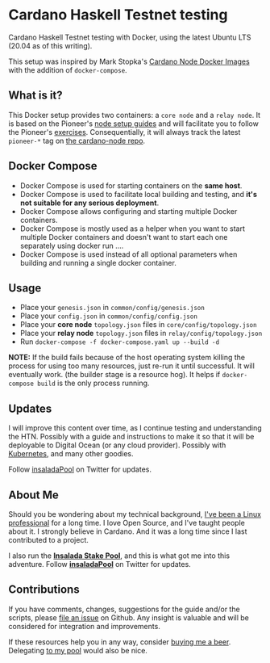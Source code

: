 # Cardano Haskell Testnet testing #

Cardano Haskell Testnet testing with Docker, using the latest Ubuntu LTS (20.04 as of this writing).

This setup was inspired by Mark Stopka's [Cardano Node Docker Images](https://github.com/2nd-Layer/docker-hub-cardano-images/) with the addition of ```docker-compose```.

## What is it? ##

This Docker setup provides two containers: a ```core node``` and a ```relay node```. It is based on the Pioneer's [node setup guides](https://github.com/input-output-hk/cardano-tutorials/tree/master/node-setup) and will facilitate you to follow the Pioneer's [exercises](https://github.com/input-output-hk/cardano-tutorials/tree/master/pioneers-testnet). Consequentially, it will always track the latest ```pioneer-*``` tag on [the cardano-node repo](https://github.com/input-output-hk/cardano-node/).

## Docker Compose ##

- Docker Compose is used for starting containers on the **same host**.
- Docker Compose is used to facilitate local building and testing, and **it's not suitable for any serious deployment**.
- Docker Compose allows configuring and starting multiple Docker containers.
- Docker Compose is mostly used as a helper when you want to start multiple Docker containers and doesn't want to start each one separately using docker run ....
- Docker Compose is used instead of all optional parameters when building and running a single docker container.

## Usage ##

- Place your ```genesis.json``` in ```common/config/genesis.json```
- Place your ```config.json``` in ```common/config/config.json```
- Place your **core node** ```topology.json``` files in ```core/config/topology.json```
- Place your **relay node** ```topology.json``` files in ```relay/config/topology.json```
- Run ```docker-compose -f docker-compose.yaml up --build -d```

**NOTE:** If the build fails because of the host operating system killing the process for using too many resources, just re-run it until successful. It will eventually work. (the builder stage is a resource hog). It helps if ```docker-compose build``` is the only process running.

## Updates ##

I will improve this content over time, as I continue testing and understanding the HTN. Possibly with a guide and instructions to make it so that it will be deployable to Digital Ocean (or any cloud provider). Possibly with [Kubernetes](https://www.youtube.com/playlist?list=PLOspHqNVtKABAVX4azqPIu6UfsPzSu2YN), and many other goodies.

Follow [insaladaPool](https://twitter.com/insaladaPool) on Twitter for updates.

## About Me ###

Should you be wondering about my technical background, [I've been a Linux professional](https://linkedin.com/in/gacallea/) for a long time. I love Open Source, and I've taught people about it. I strongly believe in Cardano. And it was a long time since I last contributed to a project.

I also run the [**Insalada Stake Pool**](https://insalada.io/), and this is what got me into this adventure. Follow [**insaladaPool**](https://twitter.com/insaladaPool) on Twitter for updates.

## Contributions ##

If you have comments, changes, suggestions for the guide and/or the scripts, please [file an issue](https://github.com/gacallea/htn_testing/issues) on Github. Any insight is valuable and will be considered for integration and improvements.

If these resources help you in any way, consider [buying me a beer](https://seiza.com/blockchain/address/Ae2tdPwUPEZHwvuNhu7qGeBcZBTQAwL2SUA49T6CubbQzoxgxyffYJ8VvcW). Delegating [to my pool](https://insalada.io/) would also be nice.
